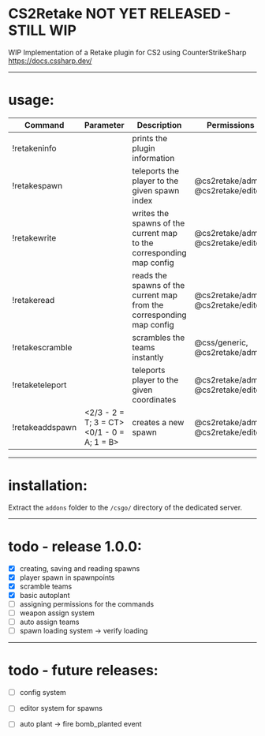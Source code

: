 # CS2Retake  NOT YET RELEASED - STILL WIP
  
WIP Implementation of a Retake plugin for CS2 using CounterStrikeSharp  
<https://docs.cssharp.dev/>  
  
---
# usage:  
| Command         | Parameter                                  | Description                                                           | Permissions                         |
|-----------------|--------------------------------------------|-----------------------------------------------------------------------|-------------------------------------|
| !retakeninfo    |                                            | prints the plugin information                                         |                                     |
| !retakespawn    | <index integer>                            | teleports the player to the given spawn index                         | @cs2retake/admin, @cs2retake/editor |
| !retakewrite    |                                            | writes the spawns of the current map to the corresponding map config  | @cs2retake/admin, @cs2retake/editor |
| !retakeread     |                                            | reads the spawns of the current map from the corresponding map config | @cs2retake/admin, @cs2retake/editor |
| !retakescramble |                                            | scrambles the teams instantly                                         | @css/generic, @cs2retake/admin      |
| !retaketeleport | <X float> <Y float> <Z float>              | teleports player to the given coordinates                             | @cs2retake/admin, @cs2retake/editor |
| !retakeaddspawn | <2/3 - 2 = T; 3 = CT> <0/1 - 0 = A; 1 = B> | creates a new spawn                                                   | @cs2retake/admin, @cs2retake/editor |
  
---
# installation:  
Extract the `addons` folder to the `/csgo/` directory of the dedicated server.  

---
# todo - release 1.0.0:  
- [x] creating, saving and reading spawns
- [x] player spawn in spawnpoints 
- [x] scramble teams
- [x] basic autoplant 
- [ ] assigning permissions for the commands
- [ ] weapon assign system
- [ ] auto assign teams
- [ ] spawn loading system -> verify loading

---
# todo - future releases:  
- [ ] config system
- [ ] editor system for spawns
- [ ] auto plant -> fire bomb_planted event



